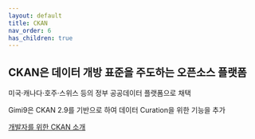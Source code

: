 ```yaml
---
layout: default
title: CKAN
nav_order: 6
has_children: true
---
```


## CKAN은 데이터 개방 표준을 주도하는 오픈소스 플랫폼 

미국·캐나다·호주·스위스 등의 정부 공공데이터 플랫폼으로 채택

Gimi9은 CKAN 2.9를 기반으로 하여 데이터 Curation을 위한 기능을 추가

[개발자를 위한 CKAN 소개](ckan_management.html)

